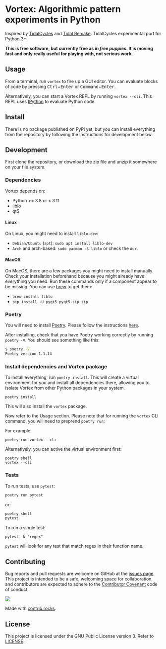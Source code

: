 # Vortex: Algorithmic pattern experiments in Python

Inspired by [TidalCycles](https://tidalcycles.org) and
[Tidal Remake](https://github.com/yaxu/remake). TidalCycles experimental port
for Python 3+.

**This is free software, but currently free as in _free puppies_. It is moving
fast and only really useful for playing with, not serious work.**

## Usage

From a terminal, run `vortex` to fire up a GUI editor. You can evaluate blocks
of code by pressing <kbd>Ctrl</kbd>+<kbd>Enter</kbd> or
<kbd>Command</kbd>+<kbd>Enter</kbd>.

Alternatively, you can start a Vortex REPL by running `vortex --cli`. This REPL
uses [IPython](https://ipython.org/) to evaluate Python code.

## Install

There is no package published on PyPi yet, but you can install everything from
the repository by following the instructions for development below.

## Development

First clone the repository, or download the zip file and unzip it somewhere on
your file system.

### Dependencies

Vortex depends on:

* Python >= 3.8 or < 3.11
* liblo
* qt5

#### Linux

On Linux, you might need to install `liblo-dev`:

* `Debian/Ubuntu` (`apt`): `sudo apt install liblo-dev`
* `Arch` and arch-based: `sudo pacman -S liblo` or check the `Aur`.

#### MacOS

On MacOS, there are a few packages you might need to install manually. Check
your installation beforehand because you might already have everything you need.
Run these commands only if a component appear to be missing. You can use
[brew](https://brew.sh/) to get them:

* `brew install liblo`
* `pip install -U pyqt5 pyqt5-sip sip`

### Poetry

You will need to install [Poetry](https://python-poetry.org/). Please follow
the instructions [here](https://python-poetry.org/docs/master/#installation).

After installing, check that you have Poetry working correctly by running
`poetry -V`. You should see something like this:

```bash
$ poetry -V
Poetry version 1.1.14
```

### Install dependencies and Vortex package

To install everything, run `poetry install`.  This will create a virtual
environment for you and install all dependencies there, allowing you to isolate
Vortex from other Python packages in your system.

```
poetry install
```

This will also install the `vortex` package.

Now refer to the Usage section.  Please note that for running the `vortex` CLI command, you will need to preprend `poetry run`:

For example:

```
poetry run vortex --cli
```

Alternatively, you can active the virtual environment first:

```
poetry shell
vortex --cli
```

### Tests

To run tests, use `pytest`:

```bash
poetry run pytest
```

or:

```bash
poetry shell
pytest
```

To run a single test:

```
pytest -k "regex"
```

`pytest` will look for any test that match regex in their function name.

## Contributing

Bug reports and pull requests are welcome on GitHub at the
[issues page](https://github.com/tidalcycles/vortex/issues). This project is
intended to be a safe, welcoming space for collaboration, and contributors are
expected to adhere to the [Contributor Covenant](http://contributor-covenant.org)
code of conduct.

<a href="https://github.com/tidalcycles/vortex/graphs/contributors">
  <img src="https://contrib.rocks/image?repo=tidalcycles/vortex" />
</a>

Made with [contrib.rocks](https://contrib.rocks).

## License

This project is licensed under the GNU Public License version 3. Refer to
[LICENSE](https://github.com/tidalcycles/vortex/blob/main/LICENSE).
